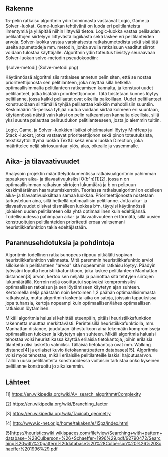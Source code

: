 Rakenne 
-------

15-pelin ratkaisu algoritmin ydin toiminnasta vastaavat Logic, Game ja Solver -luokat. Game-luokan tehtävänä on luoda eri pelitilanteista ilmentymiä ja ylläpitää niihin liittyvää tietoa. Logic-luokka vastaa pelilaudan pelilaattojen siirtelyyn liittyvästä logiikasta sekä laskee eri pelitilanteiden arvoja. Solver-luokka vastaa varsinaisesta ratkaisumetodista sekä sisältää useita apumetodeja mm. metodin, jonka avulla ratkaisuun vaaditut siirrot voidaan tulostaa käyttäjälle. Algoritmin ydin toteutus tiivistyy seuraavaan Solver-luokan solve-metodin pseudokoodiin:

![solve-metodi] (Solve-metodi.png)

Käytännössä algoritmi siis ratkaisee annetun pelin siten, että se nostaa prioriteettijonosta sen pelitilanteen, joka näyttää sillä hetkellä optimaallisimmalta pelitilanteen ratkeamisen kannalta, ja konstuoi uudet pelitilanteet, jotka lisätään prioriteettijonoon. Tätä toistetaan kunnes löytyy pelitilanne, jossa kaikki pelilaatat ovat oikeilla paikoillaan. Uudet pelitilanteet konstruoidaan siirtämällä tyhjää pelilaattaa kaikkiin mahdollisiin suuntiin. Keskimäärin 15-pelissä tyhjää ruutua voidaan siirtää kolmeen eri suuntaan, käytännössä näistä vain kaksi on pelin ratkeamisen kannalta oleellisia, sillä yksi suunta palauttaa peliruudukon pelitilanteeseen, josta jo aiemmin tultiin.

Logic, Game, ja Solver -luokkien lisäksi ohjelmastani löytyy MinHeap ja Stack -luokat, jotka vastaavat prioriteettijonon sekä pinon toteutuksista, tekstikäyttöliittymä luokka TextUI sekä enum luokka Direction, joka määrittelee neljä siirtosuuntaa: ylös, alas, oikealle ja vasemmalle.

Aika- ja tilavaativuudet
-------

Analysoin projektin määrittelydokumentissa ratkaisualgoritmin pahimman tapauksen aika- ja tilavaativuuksiksi O(b^n)[1][2], jossa n on optimaallisimman ratkaisun siirtojen lukumäärä ja b on pelipuun keskimääräinen haarautumiskerroin. Teoriassa ratkaisualgoritmi on edelleen aika- ja tilavaativuuksiltaan samaa luokkaa. Prioriteettijonosta nostetaan tarkasteluun aina, sillä hetkellä optimaallisin pelitilanne. Jotta aika- ja tilavaativuudet olisivat täsmälleen luokkaa b^n, täytyisi käytännössä jokaisen uuden pelitilanteen olla yhtä optimaallinen kuin edeltäjänsä. Todellisuudessa pahimpaan aika- ja tilavaativuuteen ei törmätä, sillä uusien konstruoitujen pelitilanteiden prioriteetti eroaa valitsemani heuristiikkafunktion takia edeltäjästään. 


Parannusehdotuksia ja pohdintoja
-------

Algoritmin todellinen ratkaisunopeus riippuu pitkälälti sopivan heuristiikkafunktion valinnasta. Mitä paremmin heuristiikkafunktio arvioi silloisenkin pelitilanteen "arvoa" sitä nopeammin ratkaisu löytyy. Päädyin työssäni lopulta heuristiikkafunktioon, joka laskee pelitilanteen Manhattan distancen[3] arvon, kertoo sen neljällä ja painottaa sitä tehtyjen siirtojen lukumäärällä. Kerroin neljä osoittautui sopivaksi kompromissiksi optimaallisen ratkaisun ja sen löytämiseen käytetyn ajan suhteen. Kertoimella neljä päästään noin kertoimen 1,2 päähän optimaallisimmasta ratkaisusta, mutta algoritmin laskenta-aika on satoja, joissain tapauksissa jopa tuhansia, kertoja nopeampi kuin optimaallisen/lähes optimaallisen ratkaisun löytäminen. 

Mikäli algoritmia haluaisi kehittää eteenpäin, pitäisi heuristiikkafunktion rakennetta muuttaa merkittävästi. Perinteisillä heuristiikkafunktiolla, mm. Manhattan distance, joudutaan lähestulkoon aina tekemään kompromisseja optimaallisen tuloksen ja käytetyn ajan suhteen. Mikäli algoritmia haluaisi tehostaa voisi heuristiikassa käyttää erilaisia tietokantoja, joihin erilaisia tilanteita olisi laskettu valmiiksi. Tälläisiä tietokantoja ovat mm. Walking distance[4] ja erilaiset kuvio tietokannat(pattern databases)[5]. Algoritmia voisi myös tehostaa, mikäli erilaisille pelitilanteille laskisi hajoutusarvon. Tällöin uusia pelitilanteita konstruoidessa voitaisiin tarkistaa onko kyseinen pelitilanne konstruoitu jo aikaisemmin.

Lähteet
-------

[1] https://en.wikipedia.org/wiki/A*_search_algorithm#Complexity

[2] https://en.wikipedia.org/wiki/Branching_factor

[3] https://en.wikipedia.org/wiki/Taxicab_geometry

[4] http://www.ic-net.or.jp/home/takaken/e/15pz/index.html

[5]https://heuristicswiki.wikispaces.com/file/view/Searching+with+pattern+database+%28Culberson+%26+Schaeffer+1996%29.pdf/92790472/Searching%20with%20pattern%20database%20%28Culberson%20%26%20Schaeffer%201996%29.pdf
